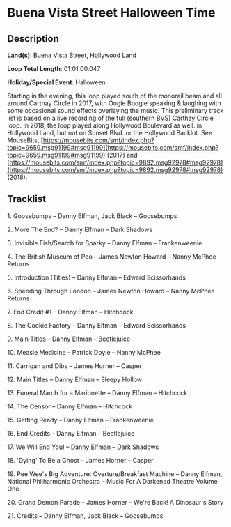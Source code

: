 # Buena Vista Street Halloween Time

## Description

**Land(s)**: Buena Vista Street, Hollywood Land

**Loop Total Length**: 01:01:00.047

**Holiday/Special Event**: Halloween

Starting in the evening, this loop played south of the monorail beam and all around Carthay Circle in 2017, with Oogie Boogie speaking & laughing with some occasional sound effects overlaying the music. This preliminary track list is based on a live recording of the full (southern BVS) Carthay Circle loop. In 2018, the loop played along Hollywood Boulevard as well.  in Hollywood Land, but not on Sunset Blvd. or the Hollywood Backlot. See MouseBits, [https://mousebits.com/smf/index.php?topic=9659.msg91199#msg91199](https://mousebits.com/smf/index.php?topic=9659.msg91199#msg91199) (2017) and [https://mousebits.com/smf/index.php?topic=9892.msg92978#msg92978](https://mousebits.com/smf/index.php?topic=9892.msg92978#msg92978) (2018).

## Tracklist

1\. Goosebumps – Danny Elfman, Jack Black – Goosebumps



2\. More The End? – Danny Elfman – Dark Shadows



3\. Invisible Fish/Search for Sparky – Danny Elfman – Frankenweenie



4\. The British Museum of Poo – James Newton Howard – Nanny McPhee Returns



5\. Introduction (Titles) – Danny Elfman – Edward Scissorhands



6\. Speeding Through London – James Newton Howard – Nanny McPhee Returns



7\. End Credit #1 – Danny Elfman – Hitchcock



8\. The Cookie Factory – Danny Elfman – Edward Scissorhands



9\. Main Titles – Danny Elfman – Beetlejuice



10\. Measle Medicine – Patrick Doyle – Nanny McPhee



11\. Carrigan and Dibs – James Horner – Casper



12\. Main Titles – Danny Elfman – Sleepy Hollow



13\. Funeral March for a Marionette – Danny Elfman – Hitchcock



14\. The Censor – Danny Elfman – Hitchcock



15\. Getting Ready – Danny Elfman – Frankenweenie



16\. End Credits – Danny Elfman – Beetlejuice



17\. We Will End You! – Danny Elfman – Dark Shadows



18\. 'Dying' To Be a Ghost – James Horner – Casper



19\. Pee Wee's Big Adventure: Overture/Breakfast Machine – Danny Elfman, National Philharmonic Orchestra – Music For A Darkened Theatre Volume One



20\. Grand Demon Parade – James Horner – We're Back! A Dinosaur's Story



21\. Credits – Danny Elfman, Jack Black – Goosebumps


